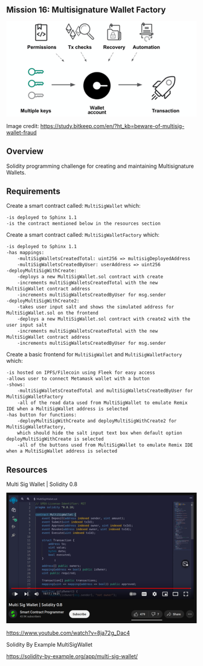 ## Mission 16: Multisignature Wallet Factory

<img src="images/multiSigDiagram.png" alt="multiSigDiagram"/>

Image credit: https://study.bitkeep.com/en/?ht_kb=beware-of-multisig-wallet-fraud

## Overview

Solidity programming challenge for creating and maintaining Multisignature Wallets. 

## Requirements

Create a smart contract called: ```MultiSigWallet``` which:

    -is deployed to Sphinx 1.1
    -is the contract mentioned below in the resources section

Create a smart contract called: ```MultiSigWalletFactory``` which:

    -is deployed to Sphinx 1.1
    -has mappings:
        -multiSigWalletsCreatedTotal: uint256 => multisigDeployedAddress
        -multiSigWalletsCreatedByUser: userAddress => uint256
    -deployMultiSigWithCreate:
        -deploys a new MultiSigWallet.sol contract with create
        -increments multiSigWalletsCreatedTotal with the new MultiSigWallet contract address
        -increments multiSigWalletsCreatedByUser for msg.sender
    -deployMultiSigWithCreate2:
        -takes user input salt and shows the simulated address for MultiSigWallet.sol on the frontend
        -deploys a new MultiSigWallet.sol contract with create2 with the user input salt
        -increments multiSigWalletsCreatedTotal with the new MultiSigWallet contract address
        -increments multiSigWalletsCreatedByUser for msg.sender

Create a basic frontend for ```MultiSigWallet``` and ```MultiSigWalletFactory``` which:

    -is hosted on IPFS/Filecoin using Fleek for easy access
    -allows user to connect Metamask wallet with a button
    -shows: 
        -multiSigWalletsCreatedTotal and multiSigWalletsCreatedByUser for MultiSigWalletFactory
        -all of the read data used from MultiSigWallet to emulate Remix IDE when a MultiSigWallet address is selected
    -has button for functions:
        -deployMultiSigWithCreate and deployMultiSigWithCreate2 for MultiSigWalletFactory, 
        which should hide the salt input text box when default option deployMultiSigWithCreate is selected
        -all of the buttons used from MultiSigWallet to emulate Remix IDE when a MultiSigWallet address is selected

## Resources

Multi Sig Wallet | Solidity 0.8 

<img src="images/multisigSmartContractProgrammer.png" alt="multiSigWallet"/>

https://www.youtube.com/watch?v=8ja72g_Dac4

Solidity By Example MultiSigWallet

https://solidity-by-example.org/app/multi-sig-wallet/